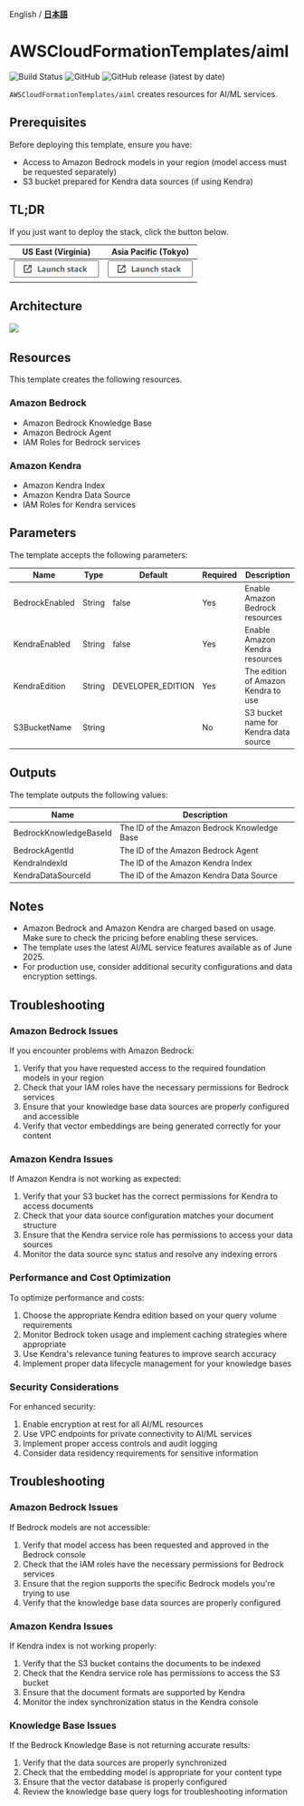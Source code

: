 English / [**日本語**](README_JP.md)

# AWSCloudFormationTemplates/aiml
![Build Status](https://codebuild.ap-northeast-1.amazonaws.com/badges?uuid=eyJlbmNyeXB0ZWREYXRhIjoiZ3Z5MUkzdXRFcEtqM25ST0lZdW93ZVBKTnRXTk1WRGFUNkk2MzFpVERGNHp1dHU2RDNReU5IUlAvTitlRGgxNE03N3Y4ejZFaTNDVmpXdDZDK1pjRUFBPSIsIml2UGFyYW1ldGVyU3BlYyI6IllkWXQ5VVNaWE9QSnZkN3EiLCJtYXRlcmlhbFNldFNlcmlhbCI6MX0%3D&branch=main)
![GitHub](https://img.shields.io/github/license/eijikominami/aws-cloudformation-templates)
![GitHub release (latest by date)](https://img.shields.io/github/v/release/eijikominami/aws-cloudformation-templates)

``AWSCloudFormationTemplates/aiml`` creates resources for AI/ML services.

## Prerequisites

Before deploying this template, ensure you have:

- Access to Amazon Bedrock models in your region (model access must be requested separately)
- S3 bucket prepared for Kendra data sources (if using Kendra)

## TL;DR

If you just want to deploy the stack, click the button below.

| US East (Virginia) | Asia Pacific (Tokyo) |
| --- | --- |
| [![cloudformation-launch-stack](../images/cloudformation-launch-stack.png)](https://console.aws.amazon.com/cloudformation/home?region=us-east-1#/stacks/create/review?stackName=AIML&templateURL=https://eijikominami.s3-ap-northeast-1.amazonaws.com/aws-cloudformation-templates/aiml/template.yaml) | [![cloudformation-launch-stack](../images/cloudformation-launch-stack.png)](https://console.aws.amazon.com/cloudformation/home?region=ap-northeast-1#/stacks/create/review?stackName=AIML&templateURL=https://eijikominami.s3-ap-northeast-1.amazonaws.com/aws-cloudformation-templates/aiml/template.yaml) |

## Architecture

![](../images/architecture-aiml.png)

## Resources

This template creates the following resources.

### Amazon Bedrock

- Amazon Bedrock Knowledge Base
- Amazon Bedrock Agent
- IAM Roles for Bedrock services

### Amazon Kendra

- Amazon Kendra Index
- Amazon Kendra Data Source
- IAM Roles for Kendra services

## Parameters

The template accepts the following parameters:

| Name | Type | Default | Required | Description |
| --- | --- | --- | --- | --- |
| BedrockEnabled | String | false | Yes | Enable Amazon Bedrock resources |
| KendraEnabled | String | false | Yes | Enable Amazon Kendra resources |
| KendraEdition | String | DEVELOPER_EDITION | Yes | The edition of Amazon Kendra to use |
| S3BucketName | String | | No | S3 bucket name for Kendra data source |

## Outputs

The template outputs the following values:

| Name | Description |
| --- | --- |
| BedrockKnowledgeBaseId | The ID of the Amazon Bedrock Knowledge Base |
| BedrockAgentId | The ID of the Amazon Bedrock Agent |
| KendraIndexId | The ID of the Amazon Kendra Index |
| KendraDataSourceId | The ID of the Amazon Kendra Data Source |

## Notes

- Amazon Bedrock and Amazon Kendra are charged based on usage. Make sure to check the pricing before enabling these services.
- The template uses the latest AI/ML service features available as of June 2025.
- For production use, consider additional security configurations and data encryption settings.

## Troubleshooting

### Amazon Bedrock Issues

If you encounter problems with Amazon Bedrock:

1. Verify that you have requested access to the required foundation models in your region
2. Check that your IAM roles have the necessary permissions for Bedrock services
3. Ensure that your knowledge base data sources are properly configured and accessible
4. Verify that vector embeddings are being generated correctly for your content

### Amazon Kendra Issues

If Amazon Kendra is not working as expected:

1. Verify that your S3 bucket has the correct permissions for Kendra to access documents
2. Check that your data source configuration matches your document structure
3. Ensure that the Kendra service role has permissions to access your data sources
4. Monitor the data source sync status and resolve any indexing errors

### Performance and Cost Optimization

To optimize performance and costs:

1. Choose the appropriate Kendra edition based on your query volume requirements
2. Monitor Bedrock token usage and implement caching strategies where appropriate
3. Use Kendra's relevance tuning features to improve search accuracy
4. Implement proper data lifecycle management for your knowledge bases

### Security Considerations

For enhanced security:

1. Enable encryption at rest for all AI/ML resources
2. Use VPC endpoints for private connectivity to AI/ML services
3. Implement proper access controls and audit logging
4. Consider data residency requirements for sensitive information

## Troubleshooting

### Amazon Bedrock Issues

If Bedrock models are not accessible:

1. Verify that model access has been requested and approved in the Bedrock console
2. Check that the IAM roles have the necessary permissions for Bedrock services
3. Ensure that the region supports the specific Bedrock models you're trying to use
4. Verify that the knowledge base data sources are properly configured

### Amazon Kendra Issues

If Kendra index is not working properly:

1. Verify that the S3 bucket contains the documents to be indexed
2. Check that the Kendra service role has permissions to access the S3 bucket
3. Ensure that the document formats are supported by Kendra
4. Monitor the index synchronization status in the Kendra console

### Knowledge Base Issues

If the Bedrock Knowledge Base is not returning accurate results:

1. Verify that the data sources are properly synchronized
2. Check that the embedding model is appropriate for your content type
3. Ensure that the vector database is properly configured
4. Review the knowledge base query logs for troubleshooting information